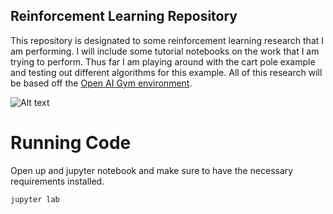 ## Reinforcement Learning Repository
This repository is designated to some reinforcement learning research that I am performing. I will include some tutorial notebooks on the work that I am trying to perform. Thus far I am playing around with the cart pole example and testing out different algorithms for this example. All of this research will be based off the [Open AI Gym environment](https://gym.openai.com/). 

![Alt text](http://abisulco.com/img/cartpole.gif)

# Running Code
Open up and jupyter notebook and make sure to have the necessary requirements installed. 
```
jupyter lab
```
